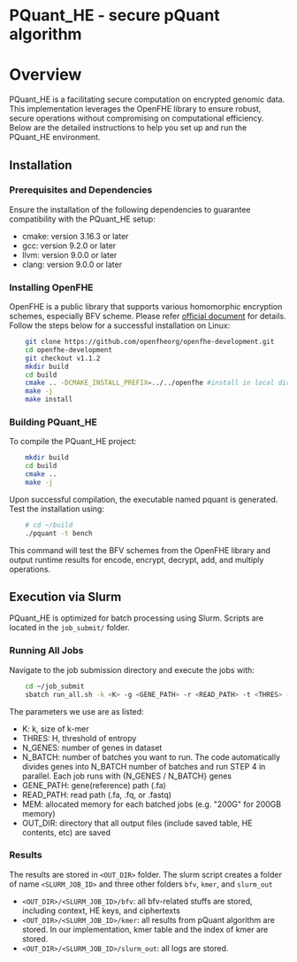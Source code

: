 # PQuant_HE - secure pQuant algorithm

# Overview

PQuant_HE is a facilitating secure computation on encrypted genomic data. 
This implementation leverages the OpenFHE library to ensure robust, secure operations without compromising on computational efficiency. 
Below are the detailed instructions to help you set up and run the PQuant_HE environment.

## Installation

### Prerequisites and Dependencies

Ensure the installation of the following dependencies to guarantee compatibility with the PQuant_HE setup:

- cmake: version 3.16.3 or later
- gcc: version 9.2.0 or later
- llvm: version 9.0.0 or later
- clang: version 9.0.0 or later

### Installing OpenFHE

OpenFHE is a public library that supports various homomorphic encryption schemes, especially BFV scheme. Please refer [official document](https://openfhe-development.readthedocs.io/en/latest/sphinx_rsts/intro/installation/installation.html) for details. 
Follow the steps below for a successful installation on Linux:
```bash
    git clone https://github.com/openfheorg/openfhe-development.git
    cd openfhe-development
    git checkout v1.1.2
    mkdir build
    cd build
    cmake .. -DCMAKE_INSTALL_PREFIX=../../openfhe #install in local directory
    make -j
    make install
```

### Building PQuant_HE
To compile the PQuant_HE project:
```bash
    mkdir build
    cd build
    cmake ..
    make -j
```
Upon successful compilation, the executable named pquant is generated. Test the installation using:
```bash
    # cd ~/build
    ./pquant -t bench
```
This command will test the BFV schemes from the OpenFHE library and output runtime results for encode, encrypt, decrypt, add, and multiply operations.

## Execution via Slurm

PQuant_HE is optimized for batch processing using Slurm. Scripts are located in the `job_submit/` folder.

### Running All Jobs
Navigate to the job submission directory and execute the jobs with:
```bash
    cd ~/job_submit
    sbatch run_all.sh -k <K> -g <GENE_PATH> -r <READ_PATH> -t <THRES> -n <N_GENES> -b <N_BATCH> -m <MEM> -o <OUT_DIR>
```

The parameters we use are as listed:
- K: k, size of k-mer
- THRES: H, threshold of entropy
- N_GENES: number of genes in dataset
- N_BATCH: number of batches you want to run. The code automatically divides genes into N_BATCH number of batches and run STEP 4 in parallel. Each job runs with {N_GENES / N_BATCH} genes
- GENE_PATH: gene(reference) path (.fa)
- READ_PATH: read path (.fa, .fq, or .fastq)
- MEM: allocated memory for each batched jobs (e.g. "200G" for 200GB memory)
- OUT_DIR: directory that all output files (include saved table, HE contents, etc) are saved

### Results

The results are stored in `<OUT_DIR>` folder. The slurm script creates a folder of name `<SLURM_JOB_ID>` and three other folders `bfv`, `kmer`, and `slurm_out`
- `<OUT_DIR>/<SLURM_JOB_ID>/bfv`: all bfv-related stuffs are stored, including context, HE keys, and ciphertexts
- `<OUT_DIR>/<SLURM_JOB_ID>/kmer`: all results from pQuant algorithm are stored. In our implementation, kmer table and the index of kmer are stored.
- `<OUT_DIR>/<SLURM_JOB_ID>/slurm_out`: all logs are stored. 